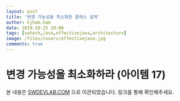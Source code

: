 ```yaml
---
layout: post
title: '변경 가능성을 최소화한 클래스 설계'
author: kjham.ham
date: 2019-10-25 10:00
tags: [swtech,java,effectivejava,architecture]
image: /files/covers/effectivejava.jpg
comments: true
---
```


# 변경 가능성을 최소화하라 (아이템 17)  

본 내용은 [SWDEVLAB.COM](https://swdevlab.com/83) 으로 이관되었습니다.
링크를 통해 확인해주세요.